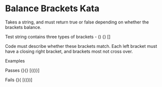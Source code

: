 # Balance Brackets Kata

Takes a string, and must return true or false depending on whether the brackets balance.

Test string contains three types of brackets - () {} []

Code must describe whether these brackets match. Each left bracket must have a closing right bracket, and brackets most not cross over.

Examples

Passes
{}{}
[{()}]

Fails
{}{
[{(})]
